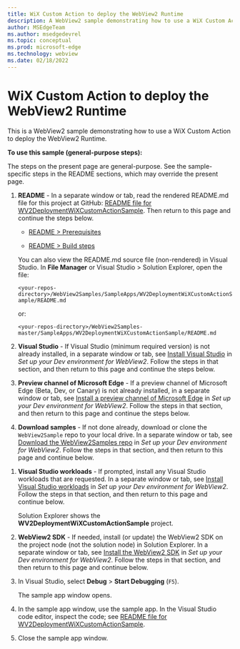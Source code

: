 ```yaml
---
title: WiX Custom Action to deploy the WebView2 Runtime
description: A WebView2 sample demonstrating how to use a WiX Custom Action to deploy the WebView2 Runtime.
author: MSEdgeTeam
ms.author: msedgedevrel
ms.topic: conceptual
ms.prod: microsoft-edge
ms.technology: webview
ms.date: 02/18/2022
---
```

# WiX Custom Action to deploy the WebView2 Runtime

This is a WebView2 sample demonstrating how to use a WiX Custom Action to deploy the WebView2 Runtime.


**To use this sample (general-purpose steps):**

The steps on the present page are general-purpose.  See the sample-specific steps in the README sections, which may override the present page.

1. **README** - In a separate window or tab, read the rendered README.md file for this project at GitHub: [README file for WV2DeploymentWiXCustomActionSample](https://github.com/MicrosoftEdge/WebView2Samples/tree/master/SampleApps/WV2DeploymentWiXCustomActionSample#readme).  Then return to this page and continue the steps below.

   * [README > Prerequisites](https://github.com/MicrosoftEdge/WebView2Samples/tree/master/SampleApps/WV2DeploymentWiXCustomActionSample#prerequisites)

   * [README > Build steps](https://github.com/MicrosoftEdge/WebView2Samples/tree/master/SampleApps/WV2DeploymentWiXCustomActionSample#build-steps)

   You can also view the README.md source file (non-rendered) in Visual Studio.  In **File Manager** or Visual Studio > Solution Explorer, open the file:<!-- todo: is there a .md preview capability locally? -->

   `<your-repos-directory>/WebView2Samples/SampleApps/WV2DeploymentWiXCustomActionSample/README.md`

   or:

   `<your-repos-directory>/WebView2Samples-master/SampleApps/WV2DeploymentWiXCustomActionSample/README.md`

1. **Visual Studio** - If Visual Studio (minimum required version) is not already installed, in a separate window or tab, see [Install Visual Studio](../how-to/machine-setup.md#install-visual-studio) in _Set up your Dev environment for WebView2_.  Follow the steps in that section, and then return to this page and continue the steps below.

1. **Preview channel of Microsoft Edge** - If a preview channel of Microsoft Edge (Beta, Dev, or Canary) is not already installed, in a separate window or tab, see [Install a preview channel of Microsoft Edge](../how-to/machine-setup.md#install-a-preview-channel-of-microsoft-edge) in _Set up your Dev environment for WebView2_.  Follow the steps in that section, and then return to this page and continue the steps below.

1. **Download samples** - If not done already, download or clone the `WebView2Sample` repo to your local drive.  In a separate window or tab, see [Download the WebView2Samples repo](../how-to/machine-setup.md#download-the-webview2samples-repo) in _Set up your Dev environment for WebView2_.  Follow the steps in that section, and then return to this page and continue below.

<!-- 1. **Open .sln in Visual Studio** - On your local drive, open the `.sln` file in Visual Studio, in the directory:

   *  `<your-repos-directory>/WebView2Samples/SampleApps/WV2DeploymentWiXCustomActionSample/WV2DeploymentWiXCustomActionSample.sln`

   or:

   *  `<your-repos-directory>/WebView2Samples-master/SampleApps/WV2DeploymentWiXCustomActionSample/WV2DeploymentWiXCustomActionSample.sln` -->

1. **Visual Studio workloads** - If prompted, install any Visual Studio workloads that are requested.  In a separate window or tab, see [Install Visual Studio workloads](../how-to/machine-setup.md#install-visual-studio-workloads) in _Set up your Dev environment for WebView2_.  Follow the steps in that section, and then return to this page and continue below.

   Solution Explorer shows the **WV2DeploymentWiXCustomActionSample** project.

   <!-- Solution Explorer shows the **WV2DeploymentWiXCustomActionSample** project: -->

   <!-- ![The WV2DeploymentWiXCustomActionSample sample opened in Visual Studio in Solution Explorer.](media/wv2deploymentwixcustomactionsample-in-solution-explorer.png) -->
   <!--todo: create png-->

1. **WebView2 SDK** - If needed, install (or update) the WebView2 SDK on the project node (not the solution node) in Solution Explorer.  In a separate window or tab, see [Install the WebView2 SDK](../how-to/machine-setup.md#install-the-webview2-sdk) in _Set up your Dev environment for WebView2_.  Follow the steps in that section, and then return to this page and continue below.

1. In Visual Studio, select **Debug** > **Start Debugging** (`F5`).

   The sample app window opens.

1. In the sample app window, use the sample app.  In the Visual Studio code editor, inspect the code; see [README file for WV2DeploymentWiXCustomActionSample](https://github.com/MicrosoftEdge/WebView2Samples/tree/master/SampleApps/WV2DeploymentWiXCustomActionSample#readme).

1. Close the sample app window.
